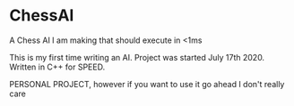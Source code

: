 # ChessAI
A Chess AI I am making that should execute in &lt;1ms


This is my first time writing an AI.
Project was started July 17th 2020.
Written in C++ for SPEED.

PERSONAL PROJECT, however if you want to use it go ahead I don't really care
